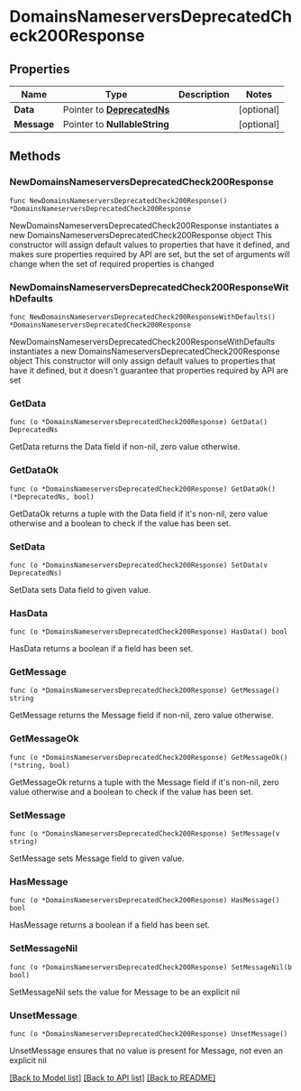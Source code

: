 # DomainsNameserversDeprecatedCheck200Response

## Properties

Name | Type | Description | Notes
------------ | ------------- | ------------- | -------------
**Data** | Pointer to [**DeprecatedNs**](DeprecatedNs.md) |  | [optional] 
**Message** | Pointer to **NullableString** |  | [optional] 

## Methods

### NewDomainsNameserversDeprecatedCheck200Response

`func NewDomainsNameserversDeprecatedCheck200Response() *DomainsNameserversDeprecatedCheck200Response`

NewDomainsNameserversDeprecatedCheck200Response instantiates a new DomainsNameserversDeprecatedCheck200Response object
This constructor will assign default values to properties that have it defined,
and makes sure properties required by API are set, but the set of arguments
will change when the set of required properties is changed

### NewDomainsNameserversDeprecatedCheck200ResponseWithDefaults

`func NewDomainsNameserversDeprecatedCheck200ResponseWithDefaults() *DomainsNameserversDeprecatedCheck200Response`

NewDomainsNameserversDeprecatedCheck200ResponseWithDefaults instantiates a new DomainsNameserversDeprecatedCheck200Response object
This constructor will only assign default values to properties that have it defined,
but it doesn't guarantee that properties required by API are set

### GetData

`func (o *DomainsNameserversDeprecatedCheck200Response) GetData() DeprecatedNs`

GetData returns the Data field if non-nil, zero value otherwise.

### GetDataOk

`func (o *DomainsNameserversDeprecatedCheck200Response) GetDataOk() (*DeprecatedNs, bool)`

GetDataOk returns a tuple with the Data field if it's non-nil, zero value otherwise
and a boolean to check if the value has been set.

### SetData

`func (o *DomainsNameserversDeprecatedCheck200Response) SetData(v DeprecatedNs)`

SetData sets Data field to given value.

### HasData

`func (o *DomainsNameserversDeprecatedCheck200Response) HasData() bool`

HasData returns a boolean if a field has been set.

### GetMessage

`func (o *DomainsNameserversDeprecatedCheck200Response) GetMessage() string`

GetMessage returns the Message field if non-nil, zero value otherwise.

### GetMessageOk

`func (o *DomainsNameserversDeprecatedCheck200Response) GetMessageOk() (*string, bool)`

GetMessageOk returns a tuple with the Message field if it's non-nil, zero value otherwise
and a boolean to check if the value has been set.

### SetMessage

`func (o *DomainsNameserversDeprecatedCheck200Response) SetMessage(v string)`

SetMessage sets Message field to given value.

### HasMessage

`func (o *DomainsNameserversDeprecatedCheck200Response) HasMessage() bool`

HasMessage returns a boolean if a field has been set.

### SetMessageNil

`func (o *DomainsNameserversDeprecatedCheck200Response) SetMessageNil(b bool)`

 SetMessageNil sets the value for Message to be an explicit nil

### UnsetMessage
`func (o *DomainsNameserversDeprecatedCheck200Response) UnsetMessage()`

UnsetMessage ensures that no value is present for Message, not even an explicit nil

[[Back to Model list]](HOW-TO.md#documentation-for-models) [[Back to API list]](HOW-TO.md#documentation-for-api-endpoints) [[Back to README]](HOW-TO.md)


